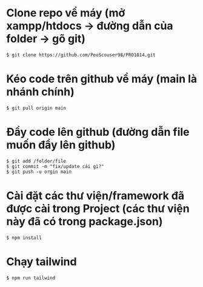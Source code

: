 # Clone repo về máy (mở xampp/htdocs -> đường dẫn của folder -> gõ git)

    $ git clone https://github.com/PeoScouser98/PRO1014.git

# Kéo code trên github về máy (main là nhánh chính)

    $ git pull origin main

# Đẩy code lên github (đường dẫn file muốn đẩy lên github)

    $ git add /folder/file
    $ git commit -m "fix/update cái gì?"
    $ git push -u orgin main

# Cài đặt các thư viện/framework đã được cài trong Project (các thư viện này đã có trong package.json)

    $ npm install

# Chạy tailwind

    $ npm run tailwind

